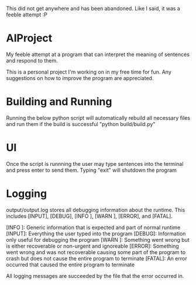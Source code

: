 This did not get anywhere and has been abandoned. Like I said, it was a feeble attempt :P

# AIProject
My feeble attempt at a program that can interpret the meaning of sentences and respond to them.

This is a personal project I'm working on in my free time for fun.
Any suggestions on how to improve the program are appreciated.

# Building and Running
Running the below python script will automatically rebuild all necessary files and run them if the build is successful
"python build/build.py"

# UI
Once the script is runnning the user may type sentences into the terminal and press enter to send them.
Typing "exit" will shutdown the program

# Logging
output/output.log stores all debugging information about the runtime. This includes [INPUT], [DEBUG], [INFO ], [WARN ], [ERROR], and [FATAL].

[INFO ]: Generic information that is expected and part of normal runtime
[INPUT]: Everything the user typed into the program
[DEBUG]: Information only useful for debugging the program
[WARN ]: Something went wrong but is either recoverable or non-urgent and ignoreable
[ERROR]: Something went wrong and was not recoverable causing some part of the program to crash but does not cause the entire program to terminate
[FATAL]: An error occurred that caused the entire program to terminate

All logging messages are succeeded by the file that the error occurred in.
